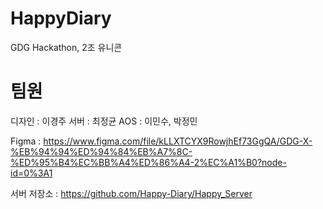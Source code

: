 # HappyDiary
GDG Hackathon, 2조 유니콘

# 팀원
디자인 : 이경주
서버 : 최정균
AOS : 이민수, 박정민

Figma : https://www.figma.com/file/kLLXTCYX9RowjhEf73GgQA/GDG-X-%EB%94%94%ED%94%84%EB%A7%8C-%ED%95%B4%EC%BB%A4%ED%86%A4-2%EC%A1%B0?node-id=0%3A1

서버 저장소 : https://github.com/Happy-Diary/Happy_Server
